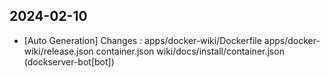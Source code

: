 
## 2024-02-10
 * [Auto Generation] Changes : apps/docker-wiki/Dockerfile apps/docker-wiki/release.json container.json wiki/docs/install/container.json (dockserver-bot[bot])
